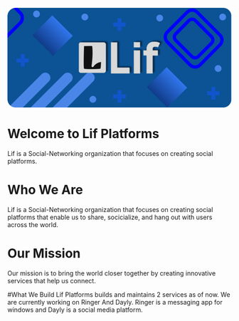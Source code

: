 ![alt text](https://github.com/Lif-Platforms/.github/blob/main/profile/Lif%20Banner%202.png)
# Welcome to Lif Platforms
Lif is a Social-Networking organization that focuses on creating social platforms.

# Who We Are
Lif is a Social-Networking organization that focuses on creating social platforms that enable us to share, socicialize, and hang out with users across the world. 

# Our Mission
Our mission is to bring the world closer together by creating innovative services that help us connect. 

#What We Build
Lif Platforms builds and maintains 2 services as of now. We are currently working on Ringer And Dayly. Ringer is a messaging app for windows and Dayly is a social media platform. 
